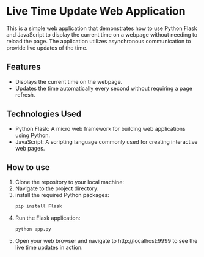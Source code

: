 # Live Time Update Web Application

This is a simple web application that demonstrates how to use Python Flask and JavaScript to display the current time on a webpage without needing to reload the page. The application utilizes asynchronous communication to provide live updates of the time.

## Features

- Displays the current time on the webpage.
- Updates the time automatically every second without requiring a page refresh.

## Technologies Used

- Python Flask: A micro web framework for building web applications using Python.
- JavaScript: A scripting language commonly used for creating interactive web pages.

## How to use

1. Clone the repository to your local machine:
2. Navigate to the project directory:
3. install the required Python packages:
    ```bash
    pip install Flask
4. Run the Flask application:
    ```bash
    python app.py
5. Open your web browser and navigate to http://localhost:9999 to see the live time updates in action.